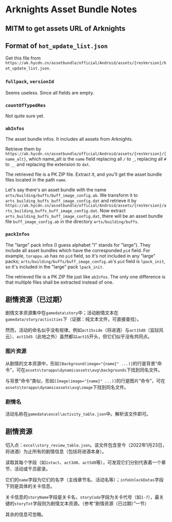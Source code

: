 # Arknights Asset Bundle Notes

## MITM to get assets URL of Arknights

## Format of `hot_update_list.json`

Get this file from `https://ak.hycdn.cn/assetbundle/official/Android/assets/{resVersion}/hot_update_list.json`.

### `fullpack`, `versionId`

Seems useless. Since all fields are empty.

### `countOfTypedRes`

Not quite sure yet.

### `abInfos`

The asset bundle infos. It includes all assets from Arknights.

Retrieve them by `https://ak.hycdn.cn/assetbundle/official/Android/assets/{resVersion}/{name_alt}`, which name_alt is
the `name` field replacing all `/` to `_`, replacing all `#` to `__` and replacing the extension to `dat`.

The retrieved file is a PK ZIP file. Extract it, and you'll get the asset bundle files located in the path `name`.

Let's say there's an asset bundle with the name `arts/building/buffs/buff_image_config.ab`. We transform it
to `arts_building_buffs_buff_image_config.dat` and retrieve it
by `https://ak.hycdn.cn/assetbundle/official/Android/assets/{resVersion}/arts_building_buffs_buff_image_config.dat`. Now
extract `arts_building_buffs_buff_image_config.dat`, there will be an asset bundle file `buff_image_config.ab` in the
directory `arts/building/buffs`.

### `packInfos`

The "large" pack infos (I guess alphabet "l" stands for "large"). They include all asset bundles which have the
corresponded `pid` field. For example, `torappu.ab` has no `pid` field, so it's not included in any "large"
packs; `arts/building/buffs/buff_image_config.ab`'s `pid` field is `lpack_init`, so it's included in the "large"
pack `lpack_init`.

The retrieved file is a PK ZIP file just like `abInfos`. The only one difference is that multiple files shall be
extracted instead of one.

## 剧情资源（已过期）

剧情文本资源集中在`gamedata\story`中；活动剧情文本在`gamedata/story/activities`下（证据：纯文本文件，可直接查找）。

然而，活动的命名似乎没有规律。例如`act15side`（将进酒）与`act15d0`（监狱风云）、`act15d5`（此地之外）虽然都以`act15`开头，但它们似乎没有共同点。

### 图片资源

从剧情的文本资源中，形如`[Background(image="{name}" ...)]`的行是背景“命令”，可在`assets\torappu\dynamicassets\avg\backgrounds`下找到同名文件。

与背景“命令”类似，形如`[Image(image="{name}" ...)]`的行是图片“命令”，可在`assets\torappu\dynamicassets\avg\image`下找到同名文件。

### 剧情名

活动名称在`gamedata\excel\activity_table.json`中。解析该文件即可。



## 剧情资源

切入点：`excel\story_review_table.json`。该文件包含至今（2022年1月23日，将进酒）为止所有的剧情信息（包括将进酒本身）。

读取其每个字段（如`1stact`、`act3d0`、`act5d0`等），可发现它们分别代表着一个章节、活动或干员密录。

它们的`name`字段为它们的名字（主线章节名、活动名等）；`infoUnlockDatas`字段下则是具体的关卡信息。

关卡信息的`storyName`字段是关卡名，`storyCode`字段为关卡代号（如`1-7`），最关键的`storyTxt`字段则为剧情文本资源。（参考“剧情资源（已过期）”一节）

其余的信息可忽略。